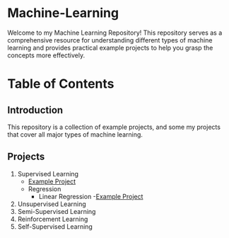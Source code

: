 # Machine-Learning
Welcome to my Machine Learning Repository! This repository serves as a comprehensive resource for understanding different types of machine learning and provides practical example projects to help you grasp the concepts more effectively.

# Table of Contents
## Introduction
This repository is a collection of example projects, and some my projects that cover all major types of machine learning.

## Projects
1. Supervised Learning
   - [Example Project](https://github.com/Thamirawaran/Machine-Learning/blob/main/Supervised-Learning/Supervised_Learning_Ex.ipynb)
   - Regression
     - Linear Regression
       -[Example Project]([https://pages.github.com/](https://github.com/Thamirawaran/Machine-Learning/blob/main/Supervised-Learning/Regression/Linear-Regression/California_Housing_Ex.ipynb))
2. Unsupervised Learning
3. Semi-Supervised Learning
4. Reinforcement Learning
5. Self-Supervised Learning
